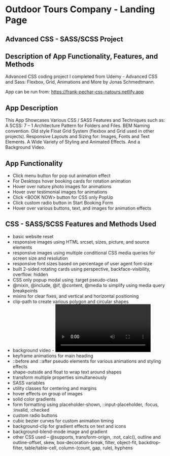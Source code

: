 # Outdoor Tours Company - Landing Page
## Advanced CSS - SASS/SCSS Project
## Description of App Functionality, Features, and Methods

Advanced CSS coding project I completed from Udemy - Advanced CSS and Sass: Flexbox, Grid, Animations and More by Jonas Schmedtmann. 

App can be run from: https://frank-pechar-css-natours.netlify.app

## App Description

This App Showcases Various CSS / SASS Features and Techniques such as: A SCSS: 7 – 1 Architecture Pattern for Folders and Files. BEM Naming convention. Old style Float Grid System (flexbox and Grid used in other projects). Responsive Layouts and Sizing for: Images, Fonts and Text Elements. A Wide Variety of Styling and Animated Effects. And a Background Video.

## App Functionality

- Click menu button for pop out animation effect
- For Desktops hover booking cards for rotation animation
- Hover over nature photo images for animations
- Hover over testimonial images for animations
- Click &lt;BOOK NOW&gt; button for CSS only PopUp
- Click custom radio button in Start Booking Form
- Hover over various buttons, text, and images for animation effects

## CSS - SASS/SCSS Features and Methods Used

- basic website reset
- responsive images using HTML srcset, sizes, picture, and source elements
- responsive images using multiple conditional CSS media queries for screen size and resolution
- responsive font sizes based on percentage of user agent font-size
- built 2-sided rotating cards using perspective, backface-visibility, overflow: hidden
- CSS only popup modal using :target pseudo-class
- @mixin, @include, @if, @content, @media to simplify using media query breakpoints
- mixins for clear fixes, and vertical and horizontal positioning 
- clip-path to create various polygon and circular shapes
- background video - <video> HTML element 
- keyframe animations for main heading
- ::before and ::after pseudo elements for various animations and styling effects
- shape-outside and float to wrap text around shapes
- transform multiple properties simultaneously
- SASS variables
- utility classes for centering and margins 
- hover effects on group of images
- solid color gradients
- form formatting using placeholder-shown, ::input-placeholder, :focus, :invalid, :checked
- custom radio buttons
- cubic bezier curves for custom animation timing
- background-clip for gradient effects on text and icons
- background-blend-mode image and gradient
- other CSS used – @supports, transform-origin, :not, calc(), outline and outline-offset, skew, box-decoration-break, filter, object-fit, backdrop-filter, table/table-cell, column-(count, gap, rule), hyphens 
 
